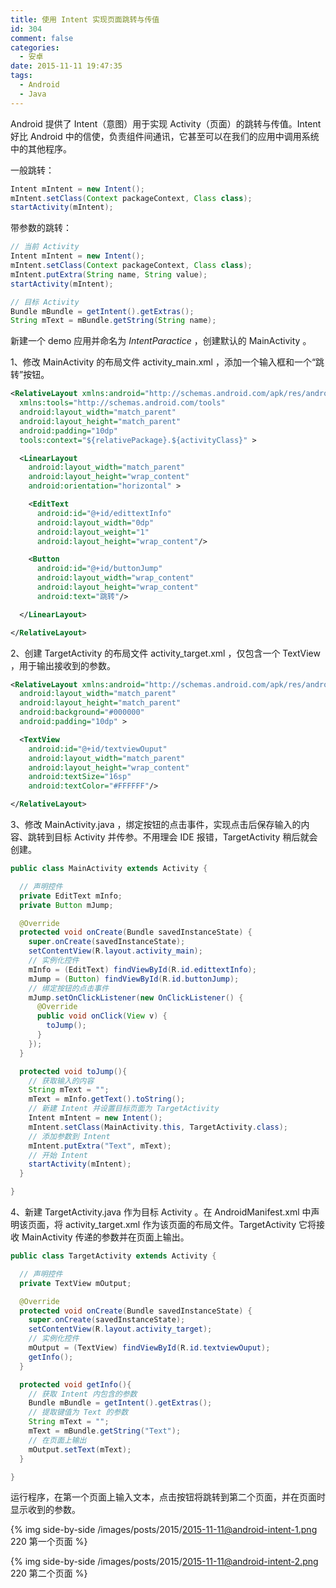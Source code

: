 ```yaml
---
title: 使用 Intent 实现页面跳转与传值
id: 304
comment: false
categories:
  - 安卓
date: 2015-11-11 19:47:35
tags:
  - Android
  - Java
---
```


Android 提供了 Intent（意图）用于实现 Activity（页面）的跳转与传值。Intent 好比 Android 中的信使，负责组件间通讯，它甚至可以在我们的应用中调用系统中的其他程序。
<!--more-->

一般跳转：

``` java
Intent mIntent = new Intent();
mIntent.setClass(Context packageContext, Class class);
startActivity(mIntent);
```
带参数的跳转：

``` java
// 当前 Activity
Intent mIntent = new Intent();
mIntent.setClass(Context packageContext, Class class);
mIntent.putExtra(String name, String value);
startActivity(mIntent);
```

``` java
// 目标 Activity
Bundle mBundle = getIntent().getExtras();
String mText = mBundle.getString(String name);
```

新建一个 demo 应用并命名为 _IntentParactice_ ，创建默认的 MainActivity 。

1、修改 MainActivity 的布局文件 activity_main.xml ，添加一个输入框和一个“跳转”按钮。

``` xml
<RelativeLayout xmlns:android="http://schemas.android.com/apk/res/android"
  xmlns:tools="http://schemas.android.com/tools"
  android:layout_width="match_parent"
  android:layout_height="match_parent"
  android:padding="10dp"
  tools:context="${relativePackage}.${activityClass}" >

  <LinearLayout
    android:layout_width="match_parent"
    android:layout_height="wrap_content"
    android:orientation="horizontal" >

    <EditText
      android:id="@+id/edittextInfo"
      android:layout_width="0dp"
      android:layout_weight="1"
      android:layout_height="wrap_content"/>

    <Button 
      android:id="@+id/buttonJump"
      android:layout_width="wrap_content"
      android:layout_height="wrap_content"
      android:text="跳转"/>

  </LinearLayout>

</RelativeLayout>
```

2、创建 TargetActivity 的布局文件 activity_target.xml ，仅包含一个 TextView ，用于输出接收到的参数。

``` xml
<RelativeLayout xmlns:android="http://schemas.android.com/apk/res/android"
  android:layout_width="match_parent"
  android:layout_height="match_parent"
  android:background="#000000"
  android:padding="10dp" >

  <TextView
    android:id="@+id/textviewOuput"
    android:layout_width="match_parent"
    android:layout_height="wrap_content"
    android:textSize="16sp"
    android:textColor="#FFFFFF"/>

</RelativeLayout>
```
3、修改 MainActivity.java ，绑定按钮的点击事件，实现点击后保存输入的内容、跳转到目标 Activity 并传参。不用理会 IDE 报错，TargetActivity 稍后就会创建。

``` java
public class MainActivity extends Activity {

  // 声明控件
  private EditText mInfo;
  private Button mJump;

  @Override
  protected void onCreate(Bundle savedInstanceState) {
    super.onCreate(savedInstanceState);
    setContentView(R.layout.activity_main);
    // 实例化控件
    mInfo = (EditText) findViewById(R.id.edittextInfo);
    mJump = (Button) findViewById(R.id.buttonJump);
    // 绑定按钮的点击事件
    mJump.setOnClickListener(new OnClickListener() {
      @Override
      public void onClick(View v) {
        toJump();
      }
    });
  }

  protected void toJump(){
    // 获取输入的内容
    String mText = "";
    mText = mInfo.getText().toString();
    // 新建 Intent 并设置目标页面为 TargetActivity
    Intent mIntent = new Intent();
    mIntent.setClass(MainActivity.this, TargetActivity.class);
    // 添加参数到 Intent
    mIntent.putExtra("Text", mText);
    // 开始 Intent
    startActivity(mIntent);
  }

}
```

4、新建 TargetActivity.java 作为目标 Activity 。在 AndroidManifest.xml 中声明该页面，将 activity_target.xml 作为该页面的布局文件。TargetActivity 它将接收 MainActivity 传递的参数并在页面上输出。

``` java
public class TargetActivity extends Activity {

  // 声明控件
  private TextView mOutput;

  @Override
  protected void onCreate(Bundle savedInstanceState) {
    super.onCreate(savedInstanceState);
    setContentView(R.layout.activity_target);
    // 实例化控件
    mOutput = (TextView) findViewById(R.id.textviewOuput);
    getInfo();
  }

  protected void getInfo(){
    // 获取 Intent 内包含的参数
    Bundle mBundle = getIntent().getExtras();
    // 提取键值为 Text 的参数
    String mText = "";
    mText = mBundle.getString("Text");
    // 在页面上输出
    mOutput.setText(mText);
  }

}
```
 

运行程序，在第一个页面上输入文本，点击按钮将跳转到第二个页面，并在页面时显示收到的参数。

{% img side-by-side /images/posts/2015/2015-11-11@android-intent-1.png 220 第一个页面 %}

{% img side-by-side /images/posts/2015/2015-11-11@android-intent-2.png 220 第二个页面 %}